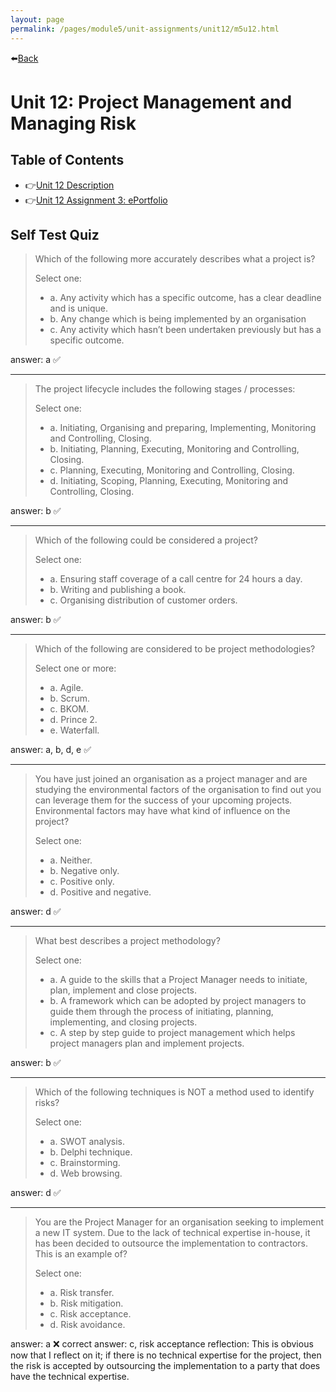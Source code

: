 ```yaml
---
layout: page
permalink: /pages/module5/unit-assignments/unit12/m5u12.html
---
```


⬅️[Back](/pages/module5.html)

# Unit 12: Project Management and Managing Risk

## Table of Contents

- 👉[Unit 12 Description](/pages/module5/unit-assignments/unit12/m5u12-description.html)
- 👉[Unit 12 Assignment 3: ePortfolio](/pages/module5/assignment3/m5a3.html)


## Self Test Quiz


>Which of the following more accurately describes what a project is?
>
>Select one:
>- a. Any activity which has a specific outcome, has a clear deadline and is unique.
>- b. Any change which is being implemented by an organisation
>- c. Any activity which hasn’t been undertaken previously but has a specific outcome.

answer: a ✅

---

>The project lifecycle includes the following stages / processes:
>
>Select one:
>- a. Initiating, Organising and preparing, Implementing, Monitoring and Controlling, Closing.
>- b. Initiating, Planning, Executing, Monitoring and Controlling, Closing.
>- c. Planning, Executing, Monitoring and Controlling, Closing.
>- d. Initiating, Scoping, Planning, Executing, Monitoring and Controlling, Closing.

answer: b ✅

---

>Which of the following could be considered a project?
>
>Select one:
>- a. Ensuring staff coverage of a call centre for 24 hours a day.
>- b. Writing and publishing a book.
>- c. Organising distribution of customer orders.

answer: b ✅

---

>Which of the following are considered to be project methodologies?
>
>Select one or more:
>- a. Agile.
>- b. Scrum.
>- c. BKOM.
>- d. Prince 2.
>- e. Waterfall.

answer: a, b, d, e ✅

---

>You have just joined an organisation as a project manager and are studying the environmental factors of the organisation to find out you can leverage them for the success of your upcoming projects. Environmental factors may have what kind of influence on the project?
>
>Select one:
>- a. Neither.
>- b. Negative only.
>- c. Positive only.
>- d. Positive and negative.

answer: d ✅

---

>What best describes a project methodology?
>
>Select one:
>- a. A guide to the skills that a Project Manager needs to initiate, plan, implement and close projects.
>- b. A framework which can be adopted by project managers to guide them through the process of initiating, planning, implementing, and closing projects.
>- c. A step by step guide to project management which helps project managers plan and implement projects.

answer: b ✅

---

>Which of the following techniques is NOT a method used to identify risks?
>
>Select one:
>- a. SWOT analysis.
>- b. Delphi technique.
>- c. Brainstorming.
>- d. Web browsing.

answer: d ✅

---

>You are the Project Manager for an organisation seeking to implement a new IT system.  Due to the lack of technical expertise in-house, it has been decided to outsource the implementation to contractors. This is an example of?
>
>Select one:
>- a. Risk transfer.
>- b. Risk mitigation.
>- c. Risk acceptance.
>- d. Risk avoidance.

answer: a ❌
correct answer: c, risk acceptance
reflection: This is obvious now that I reflect on it; if there is no technical expertise for the project, then the risk is accepted by outsourcing the implementation to a party that does have the technical expertise.
